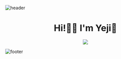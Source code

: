 ![header](https://capsule-render.vercel.app/api?&color=auto)

<div align="center">
  <h1> Hi!🖐🏻 I'm Yeji🖤 </h1>
  <a href="https://hits.seeyoufarm.com"><img src="https://hits.seeyoufarm.com/api/count/incr/badge.svg?url=https%3A%2F%2Fgithub.com%2FLee-ye-ji&count_bg=%23EB95AB&title_bg=%23967CA6&icon=&icon_color=%23E7E7E7&title=%E2%99%AA%E2%99%AB*%E2%80%A2%E2%99%AA&edge_flat=false"/></a>
  
</div>



<!-- ## ⚡ PROJECT ⚡ -->
<!-- <img src="https://img.shields.io/badge/Android-3DDC84?style=flat-square&logo=Android&logoColor=white"/>
<img src="https://img.shields.io/badge/Android-3DDC84?style=flat-square&logo=Android&logoColor=white"/> -->

<!--
**Lee-ye-ji/Lee-ye-ji** is a ✨ _special_ ✨ repository because its `README.md` (this file) appears on your GitHub profile.

Here are some ideas to get you started:

- 🔭 I’m currently working on ...
- 🌱 I’m currently learning ...
- 👯 I’m looking to collaborate on ...
- 🤔 I’m looking for help with ...
- 💬 Ask me about ...
- 📫 How to reach me: ...
- 😄 Pronouns: ...
- ⚡ Fun fact: ...
-->



![footer](https://capsule-render.vercel.app/api?section=footer)

